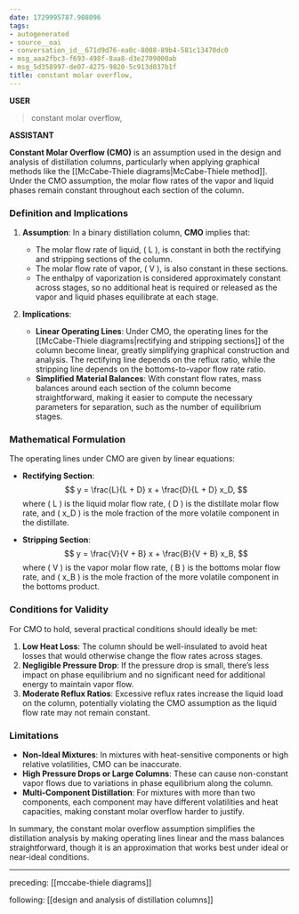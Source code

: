 ```yaml
---
date: 1729995787.908096
tags:
- autogenerated
- source__oai
- conversation_id__671d9d76-ea0c-8008-89b4-581c13470dc0
- msg_aaa2fbc3-f693-498f-8aa8-d3e2709000ab
- msg_5d358997-de07-4275-9820-5c913d037b1f
title: constant molar overflow,
---
```



**USER**

> constant molar overflow,


**ASSISTANT**

**Constant Molar Overflow (CMO)** is an assumption used in the design and analysis of distillation columns, particularly when applying graphical methods like the [[McCabe-Thiele diagrams|McCabe-Thiele method]]. Under the CMO assumption, the molar flow rates of the vapor and liquid phases remain constant throughout each section of the column.

### Definition and Implications
1. **Assumption**: In a binary distillation column, **CMO** implies that:
   - The molar flow rate of liquid, \( L \), is constant in both the rectifying and stripping sections of the column.
   - The molar flow rate of vapor, \( V \), is also constant in these sections.
   - The enthalpy of vaporization is considered approximately constant across stages, so no additional heat is required or released as the vapor and liquid phases equilibrate at each stage.

2. **Implications**:
   - **Linear Operating Lines**: Under CMO, the operating lines for the [[McCabe-Thiele diagrams|rectifying and stripping sections]] of the column become linear, greatly simplifying graphical construction and analysis. The rectifying line depends on the reflux ratio, while the stripping line depends on the bottoms-to-vapor flow rate ratio.
   - **Simplified Material Balances**: With constant flow rates, mass balances around each section of the column become straightforward, making it easier to compute the necessary parameters for separation, such as the number of equilibrium stages.

### Mathematical Formulation
The operating lines under CMO are given by linear equations:
- **Rectifying Section**:
  $$ y = \frac{L}{L + D} x + \frac{D}{L + D} x_D, $$
  where \( L \) is the liquid molar flow rate, \( D \) is the distillate molar flow rate, and \( x_D \) is the mole fraction of the more volatile component in the distillate.
  
- **Stripping Section**:
  $$ y = \frac{V}{V + B} x + \frac{B}{V + B} x_B, $$
  where \( V \) is the vapor molar flow rate, \( B \) is the bottoms molar flow rate, and \( x_B \) is the mole fraction of the more volatile component in the bottoms product.

### Conditions for Validity
For CMO to hold, several practical conditions should ideally be met:
1. **Low Heat Loss**: The column should be well-insulated to avoid heat losses that would otherwise change the flow rates across stages.
2. **Negligible Pressure Drop**: If the pressure drop is small, there’s less impact on phase equilibrium and no significant need for additional energy to maintain vapor flow.
3. **Moderate Reflux Ratios**: Excessive reflux rates increase the liquid load on the column, potentially violating the CMO assumption as the liquid flow rate may not remain constant.

### Limitations
- **Non-Ideal Mixtures**: In mixtures with heat-sensitive components or high relative volatilities, CMO can be inaccurate.
- **High Pressure Drops or Large Columns**: These can cause non-constant vapor flows due to variations in phase equilibrium along the column.
- **Multi-Component Distillation**: For mixtures with more than two components, each component may have different volatilities and heat capacities, making constant molar overflow harder to justify.

In summary, the constant molar overflow assumption simplifies the distillation analysis by making operating lines linear and the mass balances straightforward, though it is an approximation that works best under ideal or near-ideal conditions.


---

preceding: [[mccabe-thiele diagrams]]  


following: [[design and analysis of distillation columns]]